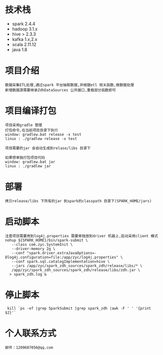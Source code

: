 # 技术栈

   + spark 2.4.4
   + hadoop 3.1.x
   + hive > 2.3.3
   + kafka 1.x,2.x
   + scala 2.11.12
   + java 1.8
   
# 项目介绍

    数据采集ETL处理,通过spark 平台抽取数据,并根据etl 相关函数,做数据处理
    新增数据源需要继承ZdhDataSources 公共接口,重载部分函数即可
 
# 项目编译打包
    项目采用gradle 管理
    打包命令,在当前项目目录下执行
    window: gradlew.bat release -x test
    linux : ./gradlew release -x test
    
    项目需要的jar 会自动生成到relase/libs 目录下
    
    如果想单独打包项目代码
    window: gradlew.bat jar
    linux : ./gradlew jar
    
# 部署
    拷贝release/libs 下所有的jar 到spark的classpath 目录下(SPARK_HOME/jars)
    
# 启动脚本
    注意项目需要用到log4j.properties 需要单独放到driver 机器上,启动采用client 模式
    nohup ${SPARK_HOME}/bin/spark-submit \
       --class com.zyc.SystemInit \
       --driver-memory 2g \
       --conf "spark.driver.extraJavaOptions=-Dlog4j.configuration=file:/app/zyc/log4j.properties" \
       --conf spark.sql.catalogImplementation=hive \
       --jars /app/zyc/spark_zdh_sources/spark_zdh/release/libs/* \
       /app/zyc/spark_zdh_sources/spark_zdh/release/libs/zdh.jar \
      > spark_zdh.log &
    
# 停止脚本
     kill `ps -ef |grep SparkSubmit |grep spark_zdh |awk -F ' ' '{print $2}'`

# 个人联系方式
    邮件：1209687056@qq.com